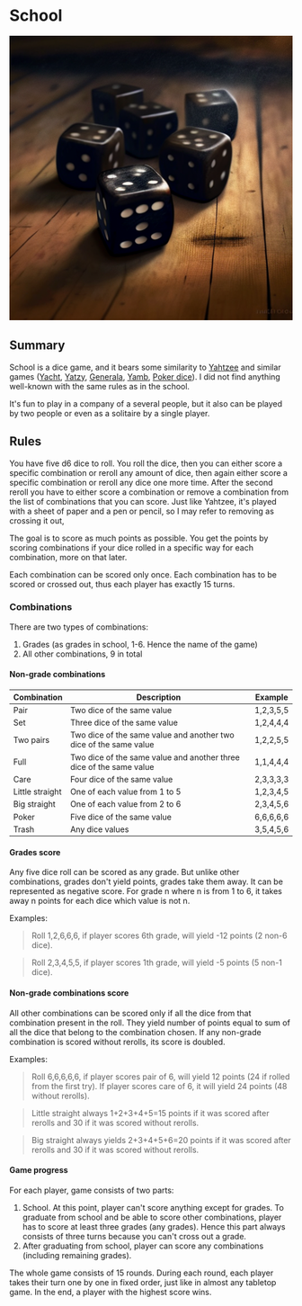 
# School

![Generated by Midjourney](/readme-images/midjourney-5-black-dice-on-a-wooden-table.png)

## Summary

School is a dice game, and it bears some similarity to [Yahtzee](https://en.wikipedia.org/wiki/Yahtzee) and similar games ([Yacht](https://en.wikipedia.org/wiki/Yacht_(dice_game)), [Yatzy](https://en.wikipedia.org/wiki/Yatzy), [Generala](https://en.wikipedia.org/wiki/Generala), [Yamb](https://en.wikipedia.org/wiki/Yamb_(game)), [Poker dice](https://en.wikipedia.org/wiki/Poker_dice)). I did not find anything well-known with the same rules as in the school.

It's fun to play in a company of a several people, but it also can be played by two people or even as a solitaire by a single player.

## Rules

You have five d6 dice to roll.
You roll the dice, then you can either score a specific combination or reroll any amount of dice, then again either score a specific combination or reroll any dice one more time. After the second reroll you have to either score a combination or remove a combination from the list of combinations that you can score. Just like Yahtzee, it's played with a sheet of paper and a pen or pencil, so I may refer to removing as crossing it out,

The goal is to score as much points as possible.
You get the points by scoring combinations if your dice rolled in a specific way for each combination, more on that later.

Each combination can be scored only once. Each combination has to be scored or crossed out, thus each player has exactly 15 turns.

### Combinations

There are two types of combinations:
1. Grades (as grades in school, 1-6. Hence the name of the game)
2. All other combinations, 9 in total

#### Non-grade combinations

| Combination | Description | Example |
|-|-|-|
| Pair | Two dice of the same value | 1,2,3,5,5 |
| Set | Three dice of the same value | 1,2,4,4,4 |
| Two pairs | Two dice of the same value and another two dice of the same value | 1,2,2,5,5 |
| Full | Two dice of the same value and another three dice of the same value | 1,1,4,4,4 |
| Care | Four dice of the same value | 2,3,3,3,3 |
| Little straight | One of each value from 1 to 5 | 1,2,3,4,5 |
| Big straight | One of each value from 2 to 6 | 2,3,4,5,6 |
| Poker | Five dice of the same value | 6,6,6,6,6 |
| Trash | Any dice values | 3,5,4,5,6 |

#### Grades score

Any five dice roll can be scored as any grade. But unlike other combinations, grades don't yield points, grades take them away. It can be represented as negative score.
For grade n where n is from 1 to 6, it takes away n points for each dice which value is not n.

Examples:

> Roll 1,2,6,6,6, if player scores 6th grade, will yield -12 points (2 non-6 dice).

> Roll 2,3,4,5,5, if player scores 1th grade, will yield -5 points (5 non-1 dice).

#### Non-grade combinations score

All other combinations can be scored only if all the dice from that combination present in the roll.
They yield number of points equal to sum of all the dice that belong to the combination chosen.
If any non-grade combination is scored without rerolls, its score is doubled.

Examples:

> Roll 6,6,6,6,6, if player scores pair of 6, will yield 12 points (24 if rolled from the first try). If player scores care of 6, it will yield 24 points (48 without rerolls).

> Little straight always 1+2+3+4+5=15 points if it was scored after rerolls and 30 if it was scored without rerolls.

> Big straight always yields 2+3+4+5+6=20 points if it was scored after rerolls and 30 if it was scored without rerolls.

#### Game progress

For each player, game consists of two parts:
1. School. At this point, player can't score anything except for grades. To graduate from school and be able to score other combinations, player has to score at least three grades (any grades). Hence this part always consists of three turns because you can't cross out a grade.
2. After graduating from school, player can score any combinations (including remaining grades).

The whole game consists of 15 rounds. During each round, each player takes their turn one by one in fixed order, just like in almost any tabletop game. In the end, a player with the highest score wins.
